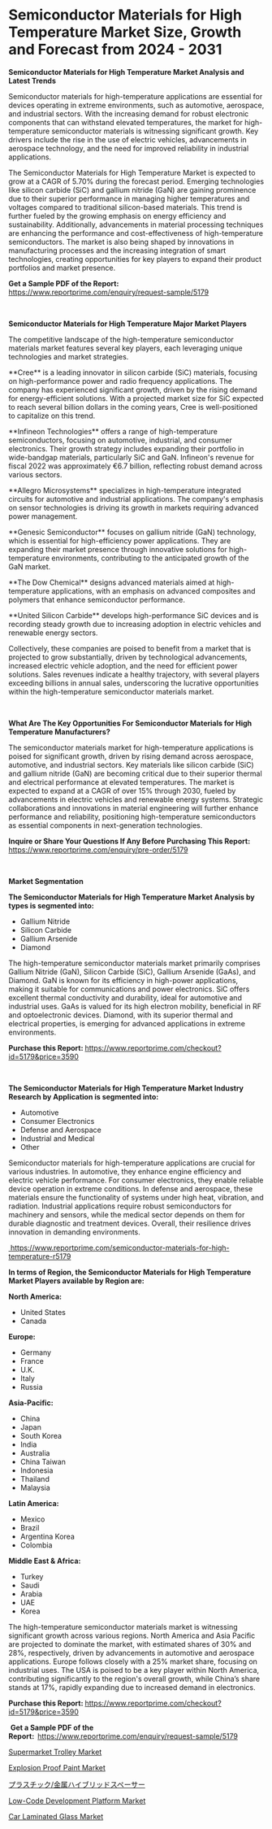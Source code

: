 <p><h1>Semiconductor Materials for High Temperature Market Size, Growth and Forecast from 2024 - 2031</h1></p><p><strong>Semiconductor Materials for High Temperature Market Analysis and Latest Trends</strong></p>
<p><p>Semiconductor materials for high-temperature applications are essential for devices operating in extreme environments, such as automotive, aerospace, and industrial sectors. With the increasing demand for robust electronic components that can withstand elevated temperatures, the market for high-temperature semiconductor materials is witnessing significant growth. Key drivers include the rise in the use of electric vehicles, advancements in aerospace technology, and the need for improved reliability in industrial applications.</p><p>The Semiconductor Materials for High Temperature Market is expected to grow at a CAGR of 5.70% during the forecast period. Emerging technologies like silicon carbide (SiC) and gallium nitride (GaN) are gaining prominence due to their superior performance in managing higher temperatures and voltages compared to traditional silicon-based materials. This trend is further fueled by the growing emphasis on energy efficiency and sustainability. Additionally, advancements in material processing techniques are enhancing the performance and cost-effectiveness of high-temperature semiconductors. The market is also being shaped by innovations in manufacturing processes and the increasing integration of smart technologies, creating opportunities for key players to expand their product portfolios and market presence.</p></p>
<p><strong>Get a Sample PDF of the Report:&nbsp;</strong> <a href="https://www.reportprime.com/enquiry/request-sample/5179">https://www.reportprime.com/enquiry/request-sample/5179</a></p>
<p>&nbsp;</p>
<p><strong>Semiconductor Materials for High Temperature Major Market Players</strong></p>
<p><p>The competitive landscape of the high-temperature semiconductor materials market features several key players, each leveraging unique technologies and market strategies. </p><p>**Cree** is a leading innovator in silicon carbide (SiC) materials, focusing on high-performance power and radio frequency applications. The company has experienced significant growth, driven by the rising demand for energy-efficient solutions. With a projected market size for SiC expected to reach several billion dollars in the coming years, Cree is well-positioned to capitalize on this trend.</p><p>**Infineon Technologies** offers a range of high-temperature semiconductors, focusing on automotive, industrial, and consumer electronics. Their growth strategy includes expanding their portfolio in wide-bandgap materials, particularly SiC and GaN. Infineon's revenue for fiscal 2022 was approximately €6.7 billion, reflecting robust demand across various sectors.</p><p>**Allegro Microsystems** specializes in high-temperature integrated circuits for automotive and industrial applications. The company's emphasis on sensor technologies is driving its growth in markets requiring advanced power management. </p><p>**Genesic Semiconductor** focuses on gallium nitride (GaN) technology, which is essential for high-efficiency power applications. They are expanding their market presence through innovative solutions for high-temperature environments, contributing to the anticipated growth of the GaN market.</p><p>**The Dow Chemical** designs advanced materials aimed at high-temperature applications, with an emphasis on advanced composites and polymers that enhance semiconductor performance.</p><p>**United Silicon Carbide** develops high-performance SiC devices and is recording steady growth due to increasing adoption in electric vehicles and renewable energy sectors.</p><p>Collectively, these companies are poised to benefit from a market that is projected to grow substantially, driven by technological advancements, increased electric vehicle adoption, and the need for efficient power solutions. Sales revenues indicate a healthy trajectory, with several players exceeding billions in annual sales, underscoring the lucrative opportunities within the high-temperature semiconductor materials market.</p></p>
<p>&nbsp;</p>
<p><strong>What Are The Key Opportunities For Semiconductor Materials for High Temperature Manufacturers?</strong></p>
<p><p>The semiconductor materials market for high-temperature applications is poised for significant growth, driven by rising demand across aerospace, automotive, and industrial sectors. Key materials like silicon carbide (SiC) and gallium nitride (GaN) are becoming critical due to their superior thermal and electrical performance at elevated temperatures. The market is expected to expand at a CAGR of over 15% through 2030, fueled by advancements in electric vehicles and renewable energy systems. Strategic collaborations and innovations in material engineering will further enhance performance and reliability, positioning high-temperature semiconductors as essential components in next-generation technologies.</p></p>
<p><strong>Inquire or Share Your Questions If Any Before Purchasing This Report:</strong> <a href="https://www.reportprime.com/enquiry/pre-order/5179">https://www.reportprime.com/enquiry/pre-order/5179</a></p>
<p>&nbsp;</p>
<p><strong>Market Segmentation</strong></p>
<p><strong>The Semiconductor Materials for High Temperature Market Analysis by types is segmented into:</strong></p>
<p><ul><li>Gallium Nitride</li><li>Silicon Carbide</li><li>Gallium Arsenide</li><li>Diamond</li></ul></p>
<p><p>The high-temperature semiconductor materials market primarily comprises Gallium Nitride (GaN), Silicon Carbide (SiC), Gallium Arsenide (GaAs), and Diamond. GaN is known for its efficiency in high-power applications, making it suitable for communications and power electronics. SiC offers excellent thermal conductivity and durability, ideal for automotive and industrial uses. GaAs is valued for its high electron mobility, beneficial in RF and optoelectronic devices. Diamond, with its superior thermal and electrical properties, is emerging for advanced applications in extreme environments.</p></p>
<p><strong>Purchase this Report:&nbsp;</strong><a href="https://www.reportprime.com/checkout?id=5179&price=3590">https://www.reportprime.com/checkout?id=5179&price=3590</a></p>
<p>&nbsp;</p>
<p><strong>The Semiconductor Materials for High Temperature Market Industry Research by Application is segmented into:</strong></p>
<p><ul><li>Automotive</li><li>Consumer Electronics</li><li>Defense and Aerospace</li><li>Industrial and Medical</li><li>Other</li></ul></p>
<p><p>Semiconductor materials for high-temperature applications are crucial for various industries. In automotive, they enhance engine efficiency and electric vehicle performance. For consumer electronics, they enable reliable device operation in extreme conditions. In defense and aerospace, these materials ensure the functionality of systems under high heat, vibration, and radiation. Industrial applications require robust semiconductors for machinery and sensors, while the medical sector depends on them for durable diagnostic and treatment devices. Overall, their resilience drives innovation in demanding environments.</p></p>
<p><a href="https://www.reportprime.com/semiconductor-materials-for-high-temperature-r5179">&nbsp;https://www.reportprime.com/semiconductor-materials-for-high-temperature-r5179</a></p>
<p><strong>In terms of Region, the Semiconductor Materials for High Temperature Market Players available by Region are:</strong></p>
<p>
    <p> <strong> North America: </strong>
        <ul>
            <li>United States</li>
            <li>Canada</li>
        </ul>
        </p> 
    <p> <strong> Europe: </strong>
        <ul>
            <li>Germany</li>
            <li>France</li>
            <li>U.K.</li>
            <li>Italy</li>
            <li>Russia</li>
        </ul>
        </p> 
    <p> <strong> Asia-Pacific: </strong>
        <ul>
            <li>China</li>
            <li>Japan</li>
            <li>South Korea</li>
            <li>India</li>
            <li>Australia</li>
            <li>China Taiwan</li>
            <li>Indonesia</li>
            <li>Thailand</li>
            <li>Malaysia</li>
        </ul>
        </p> 
    <p> <strong> Latin America: </strong>
        <ul>
            <li>Mexico</li>
            <li>Brazil</li>
            <li>Argentina Korea</li>
            <li>Colombia</li>
        </ul>
        </p> 
    <p> <strong> Middle East & Africa: </strong>
        <ul>
            <li>Turkey</li>
            <li>Saudi</li>
            <li>Arabia</li>
            <li>UAE</li>
            <li>Korea</li>
        </ul>
    </p>
    </p>
<p><p>The high-temperature semiconductor materials market is witnessing significant growth across various regions. North America and Asia Pacific are projected to dominate the market, with estimated shares of 30% and 28%, respectively, driven by advancements in automotive and aerospace applications. Europe follows closely with a 25% market share, focusing on industrial uses. The USA is poised to be a key player within North America, contributing significantly to the region's overall growth, while China’s share stands at 17%, rapidly expanding due to increased demand in electronics.</p></p>
<p><strong>Purchase this Report: </strong><a href="https://www.reportprime.com/checkout?id=5179&price=3590">https://www.reportprime.com/checkout?id=5179&price=3590</a></p>
<p>&nbsp;<strong>Get a Sample PDF of the Report:&nbsp;&nbsp;</strong><a href="https://www.reportprime.com/enquiry/request-sample/5179">https://www.reportprime.com/enquiry/request-sample/5179</a></p>
<p><strong></strong></p>
<p><p><a href="https://medium.com/@sallyselcenk46/the-global-supermarket-trolley-market-is-projected-to-experience-an-annual-growth-rate-of-5-2-c35e1614acd3">Supermarket Trolley Market</a></p><p><a href="https://issuu.com/reportprime-2/docs/explosion-proof-paint-market-size-2_91f82b8e9faca5">Explosion Proof Paint Market</a></p><p><a href="https://medium.com/@beaudamore/plastic-metal-hybrid-spacers-market-%E3%81%AF-%E3%82%B3%E3%82%B9%E3%83%88%E7%AE%A1%E7%90%86%E3%81%A8%E5%8A%B9%E7%8E%87%E5%90%91%E4%B8%8A%E3%82%92%E5%84%AA%E5%85%88%E3%81%97%E3%81%BE%E3%81%99-%E3%81%95%E3%82%89%E3%81%AB-%E5%A0%B1%E5%91%8A%E6%9B%B8%E3%81%AF%E5%B8%82%E5%A0%B4%E3%81%AE%E9%9C%80%E8%A6%81%E9%9D%A2%E3%81%A8%E4%BE%9B%E7%B5%A6%E9%9D%A2%E3%81%AE%E4%B8%A1%E6%96%B9%E3%82%92%E3%82%AB%E3%83%90%E3%83%BC%E3%81%97%E3%81%A6%E3%81%84%E3%81%BE%E3%81%99-999a8fb12db5">プラスチック/金属ハイブリッドスペーサー</a></p><p><a href="https://www.linkedin.com/pulse/what-innovations-market-trends-shaping-low-code-development-rhvjf?trackingId=lprSgwHnSKufHkk9oEakHQ%3D%3D">Low-Code Development Platform Market</a></p><p><a href="https://issuu.com/reportprime-2/docs/car-laminated-glass-market-size-203_c4bc550ef50a15">Car Laminated Glass Market</a></p></p>